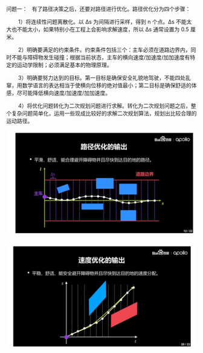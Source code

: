 问题一：
  有了路径决策之后，还要对路径进行优化。路径优化分为四个步骤：

        1）将连续性问题离散化。以 ∆s 为间隔进行采样，得到 n 个点。∆s 不能太大也不能太小，如果特别小在工程上会影响求解速度，所以 ∆s 通常设置为 0.5 厘米。

        2）明确要满足的约束条件。约束条件包括三个：主车必须在道路边界内，同时不能与障碍物发生碰撞；根据当前状态，主车的横向速度/加速度/加加速度有特定的运动学限制；必须满足基本的物理原理。

        3）明确要努力达到的目标。第一目标是确保安全礼貌地驾驶，不能四处乱窜，用数学语言的表达相当于使横向位移的绝对值最小；第二目标是确保舒适的体感，尽可能降低横向速度/加速度/加加速度。

        4）将优化问题转化为二次规划问题进行求解。转化为二次规划问题之后，整个复杂问题简单化，运用一些现成比较好的求解二次规划算法，规划出比较合理的运动路径。

![](images/Apollo规划_image_1.png)

![](images/Apollo规划_image_2.png)